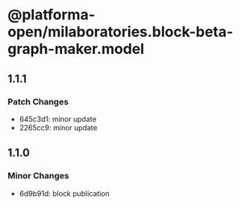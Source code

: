 # @platforma-open/milaboratories.block-beta-graph-maker.model

## 1.1.1

### Patch Changes

- 645c3d1: minor update
- 2265cc9: minor update

## 1.1.0

### Minor Changes

- 6d9b91d: block publication

